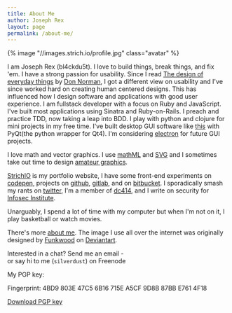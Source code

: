 ```yaml
---
title: About Me
author: Joseph Rex
layout: page
permalink: /about-me/
---
```

{% image "//images.strich.io/profile.jpg" class="avatar" %}

I am <span itemprop="name">Joseph Rex</span> (<span itemprop="nickname">bl4ckdu5t</span>). I love to build things, break things, and fix 'em. I have a strong passion for usability. Since I read [The design of everyday things][4] by [Don Norman][6], I got a different view on usability and I've since worked hard on creating human centered designs. This has influenced how I design software and applications with good user experience. I am fullstack developer with a focus on Ruby and JavaScript. I've built most applications using Sinatra and <span itemprop="title">Ruby-on-Rails</span>. I preach and practice TDD, now taking a leap into BDD. I play with python and clojure for mini projects in my free time. I've built desktop GUI software  like [this][7] with PyQt(the python wrapper for Qt4). I'm considering [electron](http://electron.atom.io/) for future GUI projects.

I love math and vector graphics. I use [mathML][1] and [SVG][15] and I sometimes take out time to design [amateur graphics][14].

<span itemprop="url">[StrichIO][5]</span> is my portfolio website, I have some front-end experiments on [codepen][8], projects on [github][9], [gitlab](https://gitlab.com/bl4ckdu5t), and on [bitbucket][10]. I sporadically smash my rants on [twitter][11], I'm a member of [dc414][12], and I write on security for [Infosec Institute][13].

Unarguably, I spend a lot of time with my computer but when I'm not on it, I play basketball or watch movies.

There's more [about me][16]. The image I use all over the internet was originally designed by [Funkwood][17] on [Deviantart][18].

Interested in a chat? <span data-email>Send me an email -</span> <br>or say hi to me (<code>silverdust</code>) on Freenode

My PGP key:

Fingerprint: 4BD9 803E 47C5 6B16 715E  A5CF 9D8B 87BB E761 4F18

[Download PGP key][3]

[1]: http://josephrex.me/things-you-can-do-with-mathml/ "Things you can do with MathML"
[3]: http://strich.io/joerex.asc "Get my PGP public key"
[4]: http://www.amazon.com/Design-Everyday-Things-Donald-Norman/dp/0465067107
[5]: http://strich.io
[6]: https://twitter.com/jnd1er
[7]: http://josephrex.me/registron
[8]: http://codepen.io/bl4ckdu5t
[9]: https://github.com/bl4ckdu5t
[10]: http://bitbucket.org/bl4ckdu5t
[11]: http://twitter.com/joerex101
[12]: https://dc414.org/~silverdust/
[13]: http://resources.infosecinstitute.com/author/joseph-rex/
[14]: http://bl4ckdu5t.deviantart.com
[15]: http://josephrex.me/exploring-svg-for-absolute-beginners/ "Exploring SVG for beginners"
[16]: http://about.me/joerex101
[17]: http://funkwood.deviantart.com/
[18]: http://funkwood.deviantart.com/art/Computer-hacker-172206222

